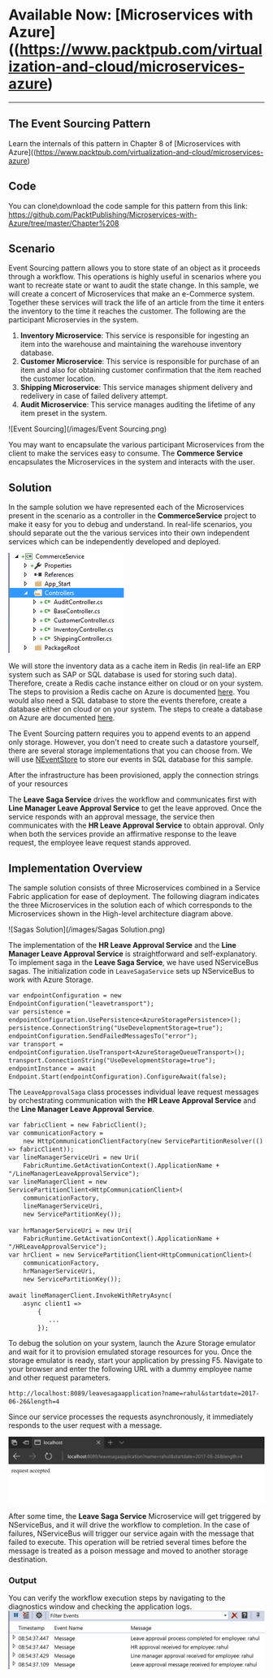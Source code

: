 # Available Now: [Microservices with Azure]((https://www.packtpub.com/virtualization-and-cloud/microservices-azure)
---

## The Event Sourcing Pattern
Learn the internals of this pattern in Chapter 8 of [Microservices with Azure]((https://www.packtpub.com/virtualization-and-cloud/microservices-azure)

## Code
You can clone\download the code sample for this pattern from this link: https://github.com/PacktPublishing/Microservices-with-Azure/tree/master/Chapter%208

## Scenario
Event Sourcing pattern allows you to store state of an object as it proceeds through a workflow. This operations is highly useful in scenarios where you want to recreate state or want to audit the state change. In this sample, we will create a concert of Microservices that make an e-Commerce system. Together these services will track the life of an article from the time it enters the inventory to the time it reaches the customer. The following are the participant Microservies in the system.

1. **Inventory Microservice**: This service is responsible for ingesting an item into the warehouse and maintaining the warehouse inventory database.
2. **Customer Microservice**: This service is responsible for purchase of an item and also for obtaining customer confirmation that the item reached the customer location.
3. **Shipping Microservice**: This service manages shipment delivery and redelivery in case of failed delivery attempt.
4. **Audit Microservice**: This service manages auditing the lifetime of any item preset in the system.

![Event Sourcing](/images/Event Sourcing.png)

You may want to encapsulate the various participant Microservices from the client to make the services easy to consume. The **Commerce Service** encapsulates the Microservices in the system and interacts with the user. 

## Solution

In the sample solution we have represented each of the Microservices present in the scenario as a controller in the **CommerceService** project to make it easy for you to debug and understand. In real-life scenarios, you should separate out the the various services into their own independent services which can be independently developed and deployed.

![Event Sourcing Services](/images/EventSourcingServices.png)

We will store the inventory data as a cache item in Redis (in real-life an ERP system such as SAP or SQL database is used for storing such data). Therefore, create a Redis cache instance either on cloud or on your system. The steps to provision a Redis cache on Azure is documented [here](https://docs.microsoft.com/en-us/azure/redis-cache/cache-dotnet-how-to-use-azure-redis-cache). You would also need a SQL database to store the events therefore, create a database either on cloud or on your system. The steps to create a database on Azure are documented [here](https://docs.microsoft.com/en-us/azure/sql-database/sql-database-get-started-portal).

The Event Sourcing pattern requires you to append events to an append only storage. However, you don't need to create such a datastore yourself, there are several storage implementations that you can choose from. We will use [NEventStore](http://neventstore.org/) to store our events in SQL database for this sample.



After the infrastructure has been provisioned, apply the connection strings of your resources 

The **Leave Saga Service** drives the workflow and communicates first with **Line Manager Leave Approval Service** to get the leave approved. Once the service responds with an approval message, the service then communicates with the **HR Leave Approval Service** to obtain approval. Only when both the services provide an affirmative response to the leave request, the employee leave request stands approved.

## Implementation Overview
The sample solution consists of three Microservices combined in a Service Fabric application for ease of deployment. The following diagram indicates the three Microservices in the solution each of which corresponds to the Microservices shown in the High-level architecture diagram above.

![Sagas Solution](/images/Sagas Solution.png)

The implementation of the **HR Leave Approval Service** and the **Line Manager Leave Approval Service** is straightforward and self-explanatory. To implement saga in the **Leave Saga Service**, we have used NServiceBus sagas. The initialization code in `LeaveSagaService` sets up NServiceBus to work with Azure Storage.

```
var endpointConfiguration = new EndpointConfiguration("leavetransport");
var persistence = endpointConfiguration.UsePersistence<AzureStoragePersistence>();
persistence.ConnectionString("UseDevelopmentStorage=true");
endpointConfiguration.SendFailedMessagesTo("error");
var transport = endpointConfiguration.UseTransport<AzureStorageQueueTransport>();
transport.ConnectionString("UseDevelopmentStorage=true");
endpointInstance = await Endpoint.Start(endpointConfiguration).ConfigureAwait(false);
```
The `LeaveApprovalSaga` class processes individual leave request messages by orchestrating communication with the **HR Leave Approval Service** and the **Line Manager Leave Approval Service**.

```
var fabricClient = new FabricClient();
var communicationFactory =
    new HttpCommunicationClientFactory(new ServicePartitionResolver(() => fabricClient));
var lineManagerServiceUri = new Uri(
    FabricRuntime.GetActivationContext().ApplicationName + "/LineManagerLeaveApprovalService");
var lineManagerClient = new ServicePartitionClient<HttpCommunicationClient>(
    communicationFactory,
    lineManagerServiceUri,
    new ServicePartitionKey());

var hrManagerServiceUri = new Uri(
    FabricRuntime.GetActivationContext().ApplicationName + "/HRLeaveApprovalService");
var hrClient = new ServicePartitionClient<HttpCommunicationClient>(
    communicationFactory,
    hrManagerServiceUri,
    new ServicePartitionKey());

await lineManagerClient.InvokeWithRetryAsync(
    async client1 =>
        {
           ...
        });
```

To debug the solution on your system, launch the Azure Storage emulator and wait for it to provision emulated storage resources for you. Once the storage emulator is ready, start your application by pressing F5. Navigate to your browser and enter the following URL with a dummy employee name and other request parameters.
```
http://localhost:8089/leavesagaapplication?name=rahul&startdate=2017-06-26&length=4
```
Since our service processes the requests asynchronously, it immediately responds to the user request with a message.

![Sagas Output](/images/SagasOutput.png)

After some time, the **Leave Saga Service** Microservice will get triggered by NServiceBus, and it will drive the workflow to completion. In the case of failures, NServiceBus will trigger our service again with the message that failed to execute. This operation will be retried several times before the message is treated as a poison message and moved to another storage destination.

### Output
You can verify the workflow execution steps by navigating to the diagnostics window and checking the application logs.
![Sagas Diagnostics](/images/SagasDiagnostics.png)